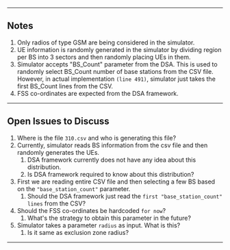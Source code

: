 -------------------------------------------------------------------------------------------------------

## Notes
1. Only radios of type GSM are being considered in the simulator.
2. UE information is randomly generated in the simulator by dividing region per BS into 3 sectors and then randomly 
placing UEs in them.
3. Simulator accepts "BS_Count" parameter from the DSA. This is used to randomly select BS_Count number of 
base stations from the CSV file. However, in actual implementation `(line 491)`, simulator just takes the first 
BS_Count lines from the CSV.
4. FSS co-ordinates are expected from the DSA framework.

-------------------------------------------------------------------------------------------------------

## Open Issues to Discuss
1. Where is the file `310.csv` and who is generating this file? 
2. Currently, simulator reads BS information from the csv file and then randomly generates the UEs.
   1. DSA framework currently does not have any idea about this distribution.
   2. Is DSA framework required to know about this distribution?
3. First we are reading entire CSV file and then selecting a few BS based on the `"base_station_count"` parameter.
   1. Should the DSA framework just read the `first "base_station_count" lines` from the CSV?
4. Should the FSS co-ordinates be hardcoded `for now`?
   1. What's the strategy to obtain this parameter in the future?
5. Simulator takes a parameter `radius` as input. What is this?
   1. Is it same as exclusion zone radius? 

-------------------------------------------------------------------------------------------------------